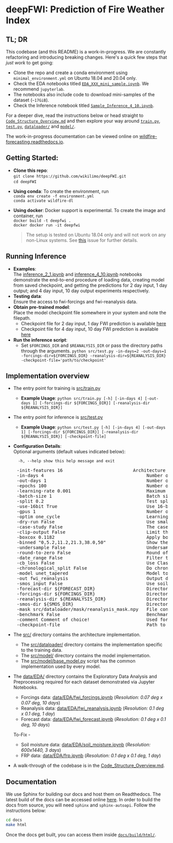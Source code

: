 # deepFWI: Prediction of Fire Weather Index

## TL; DR

This codebase (and this README) is a work-in-progress. We are constantly refactoring and introducing breaking changes. Here's a quick few steps that *just work* to get going:

* Clone the repo and create a conda environment using `minimal_environment.yml` on Ubuntu 18.04 and 20.04 only.
* Check the EDA notebooks titled [`EDA_XXX_mini_sample.ipynb`](data/EDA). We recommend `jupyterlab`.
* The notebooks also include code to download mini-samples of the dataset (`~17GiB`).
* Check the Inference notebook titled [`Sample_Inference_4_10.ipynb`](examples/Sample_Inference_4_10.ipynb).

For a deeper dive, read the instructions below or head straight to [`Code_Structure_Overview.md`](Code_Structure_Overview.md) and then explore your way around [`train.py`](src/train.py), [`test.py`](src/test.py), [`dataloader/`](src/dataloader/) and [`model/`](src/model/).

The work-in-progress documentation can be viewed online on [wildfire-forecasting.readthedocs.io](https://wildfire-forecasting.readthedocs.io/en/latest/).

## Getting Started:
- **Clone this repo**:
<br> `git clone https://github.com/wikilimo/deepFWI.git`
<br> `cd deepFWI`

* **Using conda**: To create the environment, run
<br> `conda env create -f environment.yml`
<br> `conda activate wildfire-dl`

* **Using docker**: Docker support is experimental. To create the image and container, run
<br> `docker build -t deepfwi .`
<br> `docker docker run -it deepfwi`

    >The setup is tested on Ubuntu 18.04 only and will not work on any non-Linux systems. See [this](https://github.com/conda/conda/issues/7311) issue for further details.
## Running Inference
* **Examples**:<br>
  The [inference_2_1.ipynb](examples/inference_2_1.ipynb) and [inference_4_10.ipynb](examples/inference_4_10.ipynb) notebooks demonstrate the end-to-end procedure of loading data, creating model from saved checkpoint, and getting the predictions for 2 day input, 1 day output; and 4 day input, 10 day output experiments respectively.
* **Testing data**:<br>
  Ensure the access to fwi-forcings and fwi-reanalysis data.
* **Obtain pre-trained model**:<br>
  Place the model checkpoint file somewhere in your system and note the filepath.
  * Checkpoint file for 2 day input, 1 day FWI prediction is available [here](src/model/checkpoints/pre_trained/2_1/epoch_41_100.ckpt)
  * Checkpoint file for 4 day input, 10 day FWI prediction is available [here](src/model/checkpoints/pre_trained/4_10/epoch_99_100.ckpt)
* **Run the inference script**:<br>
  * Set `$FORCINGS_DIR` and `$REANALYSIS_DIR` or pass the directory paths through the arguments.
  `python src/test.py -in-days=2 -out-days=1 -forcings-dir=${FORCINGS_DIR} -reanalysis-dir=${REANALYSIS_DIR} -checkpoint-file='path/to/checkpoint'`

## Implementation overview
* The entry point for training is [src/train.py](src/train.py)
  * **Example Usage**: `python src/train.py [-h] [-in-days 4] [-out-days 1] [-forcings-dir ${FORCINGS_DIR}] [-reanalysis-dir ${REANALYSIS_DIR}]`

* The entry point for inference is [src/test.py](src/test.py)
  * **Example Usage**: `python src/test.py [-h] [-in-days 4] [-out-days 1] [-forcings-dir ${FORCINGS_DIR}] [-reanalysis-dir ${REANALYSIS_DIR}] [-checkpoint-file]`

* **Configuration Details**:
<br> Optional arguments (default values indicated below):

    `  -h, --help show this help message and exit`
<pre>    -init-features 16                          Architecture complexity [int]
    -in-days 4                                      Number of input days [int]
    -out-days 1                                     Number of output days [int]
    -epochs 100                                     Number of training epochs [int]
    -learning-rate 0.001                            Maximum learning rate [float]
    -batch-size 1                                   Batch size of the input [int]
    -split 0.2                                      Test split fraction [float]
    -use-16bit True                                 Use 16-bit precision for training (train only) [Bool]
    -gpus 1                                         Number of GPUs to use [int]
    -optim one_cycle                                Learning rate optimizer: one_cycle or cosine (train only) [str]
    -dry-run False                                  Use small amount of data for sanity check [Bool]
    -case-study False                               The case-study region to use for inference: australia,california, portugal, siberia, chile, uk [Bool/str]
    -clip-output False                              Limit the inference to the output values within supplied range (e.g. 0.5,60) [Bool/list]
    -boxcox 0.1182                                  Apply boxcox transformation with specified lambda while training and the inverse boxcox transformation during the inference. [Bool/float]
    -binned "0,5.2,11.2,21.3,38.0,50"               Show the extended metrics for supplied comma separated binned FWI value range [Bool/list]
    -undersample False                              Undersample the datapoints having smaller than specified FWI (e.g. -undersample=10) [Bool/float]
    -round-to-zero False                            Round off the target values below the specified threshold to zero [Bool/float]
    -date_range False                               Filter the data with specified date range. E.g. 2019-04-01,2019-05-01 [Bool/float]
    -cb_loss False                                  Use Class-Balanced loss with the supplied beta parameter [Bool/float]
    -chronological_split False                      Do chronological train-test split in the specified ratio [Bool/float]
    -model unet_tapered                             Model to use: unet, unet_downsampled, unet_snipped, unet_tapered, unet_interpolated [str]
    -out fwi_reanalysis                             Output data for training: fwi_forecast or gfas_frp [str]
    -smos_input False                               Use soil-moisture input data [Bool]
    -forecast-dir ${FORECAST_DIR}                   Directory containing forecast data. Alternatively set $FORECAST_DIR [str]
    -forcings-dir ${FORCINGS_DIR}                   Directory containing forcings data. Alternatively set $FORCINGS_DIR [str]
    -reanalysis-dir ${REANALYSIS_DIR}               Directory containing reanalysis data. Alternatively set $REANALYSIS_DIR [str]
    -smos-dir ${SMOS_DIR}                           Directory containing soil moisture data. Alternatively set $SMOS_DIR [str]
    -mask src/dataloader/mask/reanalysis_mask.npy   File containing the mask stored as the numpy array [str]
    -benchmark False                                Benchmark the FWI-Forecast data against FWI-Reanalysis [Bool]
    -comment Comment of choice!                     Used for logging [str]
    -checkpoint-file                                Path to the test model checkpoint [Bool/str]</pre>

* The [src/](src) directory contains the architecture implementation.
  * The [src/dataloader/](src/dataloader) directory contains the implementation specific to the training data.
  * The [src/model/](src/model) directory contains the model implementation.
  * The [src/model/base_model.py](src/model/base_model.py) script has the common implementation used by every model.

* The [data/EDA/](data/EDA/) directory contains the Exploratory Data Analysis and Preprocessing required for each dataset demonstrated via Jupyter Notebooks.
  * Forcings data: [data/EDA/fwi_forcings.ipynb](data/EDA/fwi_forcings.ipynb) (*Resolution: 0.07 deg x 0.07 deg, 10 days*)
  * Reanalysis data: [data/EDA/fwi_reanalysis.ipynb](data/EDA/fwi_reanalysis.ipynb) (*Resolution: 0.1 deg x 0.1 deg, 1 day*)
  * Forecast data: [data/EDA/fwi_forecast.ipynb](data/EDA/fwi_forecast.ipynb) (*Resolution: 0.1 deg x 0.1 deg, 10 days*)

  To-Fix -
  * Soil moisture data: [data/EDA/soil_moisture.ipynb](data/EDA/soil_moisture.ipynb) (*Resolution: 600x1440, 3 days*)
  * FRP data: [data/EDA/frp.ipynb](data/EDA/frp.ipynb) (*Resolution: 0.1 deg x 0.1 deg, 1 day*)

* A walk-through of the codebase is in the [Code_Structure_Overview.md](Code_Structure_Overview.md).

## Documentation

We use Sphinx for building our docs and host them on Readthedocs. The latest build of the docs can be accessed online [here](https://wildfire-forecasting.readthedocs.io/en/latest/). In order to build the docs from source, you will need `sphinx` and `sphinx-autoapi`. Follow the instructions below:

```bash
cd docs
make html
```

Once the docs get built, you can access them inside [`docs/build/html/`](docs/build/html/index.html).
